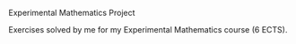 Experimental Mathematics Project

Exercises solved by me for my Experimental Mathematics course (6 ECTS).
